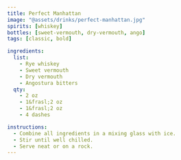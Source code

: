 ```yaml
---
title: Perfect Manhattan
image: "@assets/drinks/perfect-manhattan.jpg"
spirits: [whiskey]
bottles: [sweet-vermouth, dry-vermouth, ango]
tags: [classic, bold]

ingredients:
  list:
    - Rye whiskey
    - Sweet vermouth
    - Dry vermouth
    - Angostura bitters
  qty:
    - 2 oz
    - 1&frasl;2 oz
    - 1&frasl;2 oz
    - 4 dashes

instructions:
  - Combine all ingredients in a mixing glass with ice.
  - Stir until well chilled.
  - Serve neat or on a rock.
---
```

